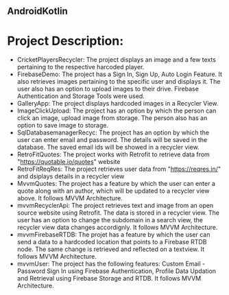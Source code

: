 ## AndroidKotlin
# Project Description:
* CricketPlayersRecycler: The project displays an image and a few texts pertaining to the respective harcoded player.
* FirebaseDemo: The project has a Sign In, Sign Up, Auto Login Feature. It also retrieves images pertaining to the specific user and displays it. The user also has an option to upload images to their drive. Firebase Authentication and Storage Tools were used.
* GalleryApp: The project displays hardcoded images in a Recycler View.
* ImageClickUpload: The project has an option by which the person can click an image, upload image from storage. The person also has an option to save image to storage.
* SqlDatabasemanagerRecyc: The project has an option by which the user can enter email and password. The details will be saved in the database. The saved email ids will be showed in a recycler view.
* RetroFitQuotes: The project works with Retrofit to retrieve data from "https://quotable.io/quotes" website 
* RetroFitReqRes: The project retrieves user data from "https://reqres.in/" and dsiplays details in a recycler view
* MvvmQuotes: The project has a feature by which the user can enter a quote along with an author, which will be updated to a recycler view above. It follows MVVM Architecture.
* mvvmRecyclerApi: The project retrieves text and image from an open source website using Retrofit. The data is stored in a recycler view. The user has an option to change the subdomain in a search view, the recycler view data changes accordignly. It follows MVVM Architecture.
* mvvmFirebaseRTDB: The projet has a feature by which the user can send a data to a hardcoded location that points to a Firebase RTDB node. The same change is retrieved and reflected on a textview. It follows MVVM Architecture.
* mvvmUser: The project has the following features: Custom Email - Password Sign In using Firebase Authentication, Profile Data Updation and Retrieval using Firebase Storage and RTDB. It follows MVVM Architecture.